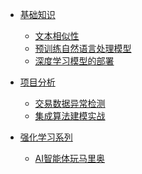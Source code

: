 * [基础知识](/README)
  * [文本相似性]()
  * [预训练自然语言处理模型]()
  * [深度学习模型的部署]()

* [项目分析](/)
  * [交易数据异常检测]()
  * [集成算法建模实战]()

* [强化学习系列](/)
  * [AI智能体玩马里奥](machineLearning/mario.md)